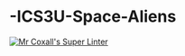 # -ICS3U-Space-Aliens
[![Mr Coxall's Super Linter](https://github.com/https://github.com/ICS3U-Programming-JessahT/ICS3U-Space-Aliens/workflows/Mr%20Coxall's%20Super%20Linter/badge.svg)](https://github.com/https://github.com/ICS3U-Programming-JessahT/ICS3U-Space-Aliens/actions/)
